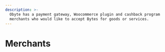 ```yaml
---
description: >-
  Obyte has a payment gateway, Woocommerce plugin and cashback program for
  merchants who would like to accept Bytes for goods or services.
---
```


# Merchants

